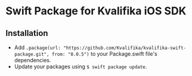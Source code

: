 # Swift Package for Kvalifika iOS SDK

## Installation

- Add `.package(url: "https://github.com/Kvalifika/kvalifika-swift-package.git", from: "0.0.5")` to your Package.swift file's dependencies.
- Update your packages using `$ swift package update`.
